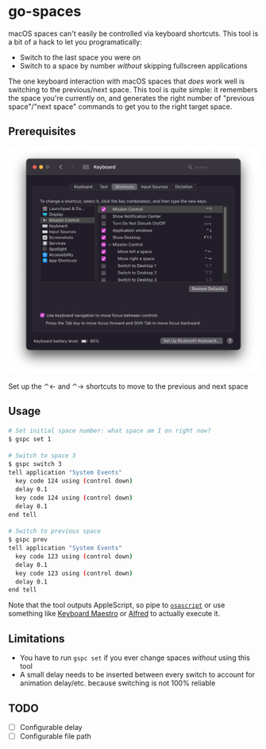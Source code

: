 # go-spaces

macOS spaces can't easily be controlled via keyboard shortcuts. This tool is a bit of a hack to let you programatically:

- Switch to the last space you were on
- Switch to a space by number _without_ skipping fullscreen applications

The one keyboard interaction with macOS spaces that _does_ work well is switching to the previous/next space. This tool is quite simple: it remembers the space you're currently on, and generates the right number of "previous space"/"next space" commands to get you to the right target space.

## Prerequisites

![](img/1.png)

Set up the ⌃← and ⌃→ shortcuts to move to the previous and next space

## Usage

```bash
# Set initial space number: what space am I on right now?
$ gspc set 1

# Switch to space 3
$ gspc switch 3
tell application "System Events"
  key code 124 using (control down)
  delay 0.1
  key code 124 using (control down)
  delay 0.1
end tell

# Switch to previous space
$ gspc prev
tell application "System Events"
  key code 123 using (control down)
  delay 0.1
  key code 123 using (control down)
  delay 0.1
end tell
```

Note that the tool outputs AppleScript, so pipe to [`osascript`](https://ss64.com/osx/osascript.html) or use something like [Keyboard Maestro](https://www.keyboardmaestro.com/main/) or [Alfred](https://www.alfredapp.com/) to actually execute it.

## Limitations
- You have to run `gspc set` if you ever change spaces _without_ using this tool
- A small delay needs to be inserted between every switch to account for animation delay/etc. because switching is not 100% reliable

## TODO
- [ ] Configurable delay
- [ ] Configurable file path